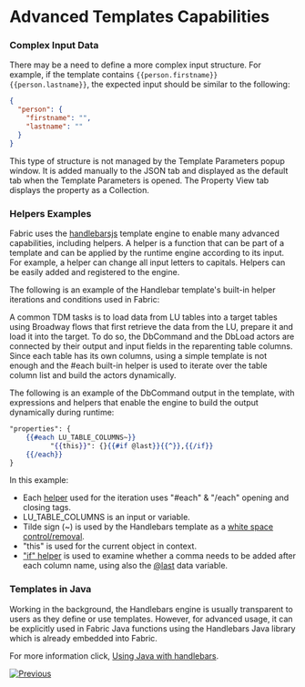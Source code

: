 # Advanced Templates Capabilities

### Complex Input Data


There may be a need to define a more complex input structure. For example, if the template contains  `{{person.firstname}} {{person.lastname}}`, the expected input should be similar to the following:

```json
{
  "person": {
    "firstname": "",
    "lastname": ""
  }
}
```

This type of structure is not managed by the Template Parameters popup window. It is added manually to the JSON tab and displayed as the default tab when the Template Parameters is opened. The Property View tab displays the property as a Collection. 

### Helpers Examples

Fabric uses the [handlebarsjs](https://handlebarsjs.com/) template engine to enable many advanced capabilities, including helpers. A helper is a function that can be part of a template and can be applied by the runtime engine according to its input. For example, a helper can change all input letters to capitals. Helpers can be easily added and registered to the engine. 

The following is an example of the Handlebar template's built-in helper iterations and conditions used in Fabric:

A common TDM tasks is to load data from LU tables into a target tables using Broadway flows that first retrieve the data from the LU, prepare it and load it into the target. To do so, the DbCommand and the DbLoad actors are connected by their output and input fields in the reparenting table columns. Since each table has its own columns, using a simple template is not enough and the #each built-in helper is used to iterate over the table column list and build the actors dynamically.

The following is an example of the DbCommand output in the template, with expressions and helpers that enable the engine to build the output dynamically during runtime: 

```handlebars
"properties": {
    {{#each LU_TABLE_COLUMNS~}}
          "{{this}}": {}{{#if @last}}{{^}},{{/if}}
	{{/each}}
} 
```

In this example:

* Each [helper](https://handlebarsjs.com/guide/builtin-helpers.html#each) used for the iteration uses "#each" & "/each" opening and closing tags.
* LU_TABLE_COLUMNS is an input or variable.
* Tilde sign (~) is used by the Handlebars template as a [white space control/removal](https://handlebarsjs.com/guide/expressions.html#whitespace-control). 
* "this" is used for the current object in context. 
* ["if" helper](https://handlebarsjs.com/guide/builtin-helpers.html#if) is used to examine whether a comma needs to be added after each column name, using also the [@last](https://handlebarsjs.com/api-reference/data-variables.html#last) data variable. 

### Templates in Java

Working in the background, the Handlebars engine is usually transparent to users as they define or use templates.  However, for advanced usage, it can be explicitly used in Fabric Java functions using the Handlebars Java library which is already embedded into Fabric.

For more information click, [Using Java with handlebars](https://jknack.github.io/handlebars.java/). 

 

[![Previous](/articles/images/Previous.png)](03_using_templates.md) 
